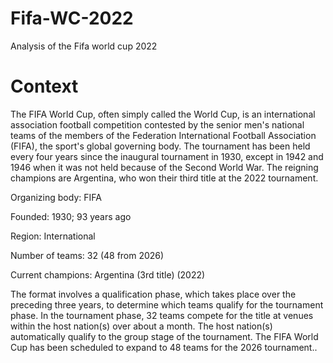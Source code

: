 # Fifa-WC-2022
Analysis of the Fifa world cup 2022

# Context

The FIFA World Cup, often simply called the World Cup, is an international association football competition contested by the senior men's national teams of the members of the Federation International Football Association (FIFA), the sport's global governing body. The tournament has been held every four years since the inaugural tournament in 1930, except in 1942 and 1946 when it was not held because of the Second World War. The reigning champions are Argentina, who won their third title at the 2022 tournament.

Organizing body: FIFA

Founded: 1930; 93 years ago

Region: International

Number of teams: 32 (48 from 2026)

Current champions: Argentina (3rd title) (2022)

The format involves a qualification phase, which takes place over the preceding three years, to determine which teams qualify for the tournament phase. In the tournament phase, 32 teams compete for the title at venues within the host nation(s) over about a month. The host nation(s) automatically qualify to the group stage of the tournament. The FIFA World Cup has been scheduled to expand to 48 teams for the 2026 tournament..
